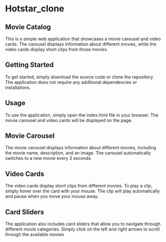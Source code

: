 # Hotstar_clone

## Movie Catalog
This is a simple web application that showcases a movie carousel and video cards. The carousel displays information about different movies, while the video cards display short clips from those movies.

## Getting Started
To get started, simply download the source code or clone the repository. The application does not require any additional dependencies or installations.

## Usage
To use the application, simply open the index.html file in your browser. The movie carousel and video cards will be displayed on the page.

## Movie Carousel
The movie carousel displays information about different movies, including the movie name, description, and an image. The carousel automatically switches to a new movie every 3 seconds.

## Video Cards
The video cards display short clips from different movies. To play a clip, simply hover over the card with your mouse. The clip will play automatically and pause when you move your mouse away.

## Card Sliders
The application also includes card sliders that allow you to navigate through different movie categories. Simply click on the left and right arrows to scroll through the available movies

